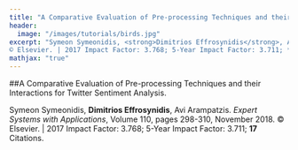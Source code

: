 ```yaml
---
title: "A Comparative Evaluation of Pre-processing Techniques and their Interactions for Twitter Sentiment Analysis"
header:
  image: "/images/tutorials/birds.jpg"
excerpt: "Symeon Symeonidis, <strong>Dimitrios Effrosynidis</strong>, Avi Arampatzis. *Expert Systems with Applications*, Volume 110, pages 298-310, November 2018.
© Elsevier. | 2017 Impact Factor: 3.768; 5-Year Impact Factor: 3.711; **17** Citations."
mathjax: "true"
---
```


##A Comparative Evaluation of Pre-processing Techniques and their Interactions for Twitter Sentiment Analysis.

Symeon Symeonidis, **Dimitrios Effrosynidis**, Avi Arampatzis. *Expert Systems with Applications*, Volume 110, pages 298-310, November 2018.
© Elsevier. | 2017 Impact Factor: 3.768; 5-Year Impact Factor: 3.711; **17** Citations.